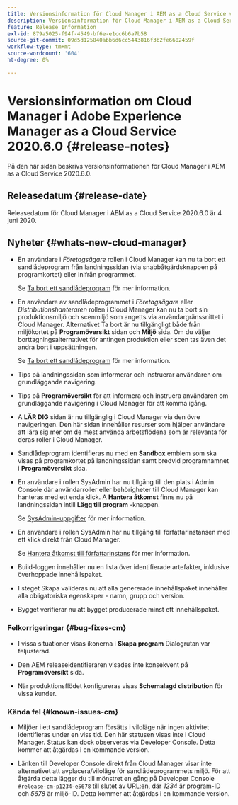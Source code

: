 ```yaml
---
title: Versionsinformation för Cloud Manager i AEM as a Cloud Service version 2020.6.0
description: Versionsinformation för Cloud Manager i AEM as a Cloud Service version 2020.6.0
feature: Release Information
exl-id: 879a5025-f94f-4549-bf6e-e1cc6b6a7b58
source-git-commit: 09d5d125840abb6d6cc5443816f3b2fe6602459f
workflow-type: tm+mt
source-wordcount: '604'
ht-degree: 0%

---
```


# Versionsinformation om Cloud Manager i Adobe Experience Manager as a Cloud Service 2020.6.0 {#release-notes}

På den här sidan beskrivs versionsinformationen för Cloud Manager i AEM as a Cloud Service 2020.6.0.

## Releasedatum {#release-date}

Releasedatum för Cloud Manager i AEM as a Cloud Service 2020.6.0 är 4 juni 2020.

## Nyheter {#whats-new-cloud-manager}

* En användare i *Företagsägare* rollen i Cloud Manager kan nu ta bort ett sandlådeprogram från landningssidan (via snabbåtgärdsknappen på programkortet) eller inifrån programmet.

   Se [Ta bort ett sandlådeprogram](https://experienceleague.adobe.com/docs/experience-manager-cloud-service/onboarding/getting-access/cloud-service-programs/creating-a-program.html) för mer information.

* En användare av sandlådeprogrammet i *Företagsägare* eller *Distributionshanteraren* rollen i Cloud Manager kan nu ta bort sin produktionsmiljö och scenmiljö som angetts via användargränssnittet i Cloud Manager. Alternativet Ta bort är nu tillgängligt både från miljökortet på **Programöversikt** sidan och **Miljö** sida. Om du väljer borttagningsalternativet för antingen produktion eller scen tas även det andra bort i uppsättningen.

   Se [Ta bort ett sandlådeprogram](https://experienceleague.adobe.com/docs/experience-manager-cloud-service/onboarding/getting-access/cloud-service-programs/creating-a-program.html) för mer information.

* Tips på landningssidan som informerar och instruerar användaren om grundläggande navigering.

* Tips på **Programöversikt** för att informera och instruera användaren om grundläggande navigering i Cloud Manager för att komma igång.

* A **LÄR DIG** sidan är nu tillgänglig i Cloud Manager via den övre navigeringen. Den här sidan innehåller resurser som hjälper användare att lära sig mer om de mest använda arbetsflödena som är relevanta för deras roller i Cloud Manager.

* Sandlådeprogram identifieras nu med en **Sandbox** emblem som ska visas på programkortet på landningssidan samt bredvid programnamnet i **Programöversikt** sida.

* En användare i rollen SysAdmin har nu tillgång till den plats i Admin Console där användarroller eller behörigheter till Cloud Manager kan hanteras med ett enda klick. A **Hantera åtkomst** finns nu på landningssidan intill **Lägg till program** -knappen.

   Se [SysAdmin-uppgifter](https://experienceleague.adobe.com/docs/experience-manager-cloud-service/onboarding/getting-access/navigation.html#sysadmin-tasks) för mer information.

* En användare i rollen SysAdmin har nu tillgång till författarinstansen med ett klick direkt från Cloud Manager.

   Se [Hantera åtkomst till författarinstans](https://experienceleague.adobe.com/docs/experience-manager-cloud-service/onboarding/getting-access/navigation.html#manage-access-aem) för mer information.

* Build-loggen innehåller nu en lista över identifierade artefakter, inklusive överhoppade innehållspaket.

* I steget Skapa valideras nu att alla genererade innehållspaket innehåller alla obligatoriska egenskaper - namn, grupp och version.

* Bygget verifierar nu att bygget producerade minst ett innehållspaket.

### Felkorrigeringar {#bug-fixes-cm}

* I vissa situationer visas ikonerna i **Skapa program** Dialogrutan var feljusterad.

* Den AEM releaseidentifieraren visades inte konsekvent på **Programöversikt** sida.

* När produktionsflödet konfigureras visas **Schemalagd distribution** för vissa kunder.

### Kända fel {#known-issues-cm}

* Miljöer i ett sandlådeprogram försätts i viloläge när ingen aktivitet identifieras under en viss tid. Den här statusen visas inte i Cloud Manager. Status kan dock observeras via Developer Console. Detta kommer att åtgärdas i en kommande version.

* Länken till Developer Console direkt från Cloud Manager visar inte alternativet att avplacera/viloläge för sandlådeprogrammets miljö. För att åtgärda detta lägger du till mönstret en gång på Developer Console `#release-cm-p1234-e5678` till slutet av URL:en, där *1234* är program-ID och *5678* är miljö-ID. Detta kommer att åtgärdas i en kommande version.
